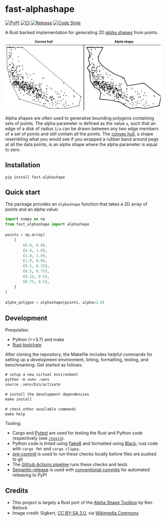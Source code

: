 # fast-alphashape

[![PyPI](https://img.shields.io/pypi/v/fast-alphashape?style=for-the-badge)](https://pypi.org/project/fast-alphashape/)
[![CI](https://img.shields.io/github/workflow/status/mblackgeo/fast-alphashape/ci?label=CI&style=for-the-badge)](https://github.com/mblackgeo/fast-alphashape/actions)
[![Release](https://img.shields.io/github/workflow/status/mblackgeo/fast-alphashape/release?label=RELEASE&style=for-the-badge)](https://github.com/mblackgeo/fast-alphashape/actions)
[![Code Style](https://img.shields.io/static/v1?label=code%20style&message=black&color=blue&style=for-the-badge)](https://github.com/psf/black)

A Rust backed implementation for generating 2D [alpha shapes](https://en.wikipedia.org/wiki/Alpha_shape) from points.

![Comparison of convex hull versus alpha shape](image.png)

Alpha shapes are often used to generalise bounding polygons containing sets of points. The alpha parameter is defined as the value `a`, such that an edge of a disk of radius `1/a` can be drawn between any two edge members of a set of points and still contain all the points. The [convex hull](https://en.wikipedia.org/wiki/Convex_hull), a shape resembling what you would see if you wrapped a rubber band around pegs at all the data points, is an alpha shape where the alpha parameter is equal to zero.


## Installation

```shell
pip install fast-alphashape
```


## Quick start

The package provides an `alphashape` function that takes a 2D array of points and an alpha value:

```python
import numpy as np
from fast_alphashape import alphashape

points = np.array(
    [
        (0.0, 0.0),
        (0.0, 1.0),
        (1.0, 1.0),
        (1.0, 0.0),
        (0.5, 0.25),
        (0.5, 0.75),
        (0.25, 0.5),
        (0.75, 0.5),
    ]
)

alpha_polygon = alphashape(points, alpha=2.0)
```


## Development

Prequisites:

* Python (>=3.7) and make
* [Rust toolchain](https://rustup.rs/)

After cloning the repository, the Makefile includes helpful commands for setting up a development environment, linting, formatting, testing, and benchmarking. Get started as follows:

```shell
# setup a new virtual environment
python -m venv .venv
source .venv/bin/activate

# install the development dependencies
make install

# check other available commands
make help
```

Tooling:

* Cargo and [Pytest](https://docs.pytest.org/en/6.2.x/) are used for testing the Rust and Python code respectively (see [`/tests`](/tests/)).
* Python code is linted using [flake8](https://flake8.pycqa.org/en/latest/) and formatted using [Black](https://github.com/psf/black); rust code with `cargo fmt` and `cargo clippy`.
* [pre-commit](https://pre-commit.com/) is used to run these checks locally before files are pushed to git
* The [Github Actions pipeline](.github/workflows/ci.yml) runs these checks and tests
* [Semantic-release](https://python-semantic-release.readthedocs.io/en/latest/) is used with [conventional commits](https://www.conventionalcommits.org/en/v1.0.0/) for automated releasing to PyPI


## Credits

* This project is largely a Rust port of the [Alpha Shape Toolbox](https://github.com/bellockk/alphashape) by Ken Bellock
* Image credit: Sigbert, [CC BY-SA 3.0](https://creativecommons.org/licenses/by-sa/3.0), via [Wikimedia Commons](https://commons.wikimedia.org/wiki/File:ScagnosticsBase.svg)